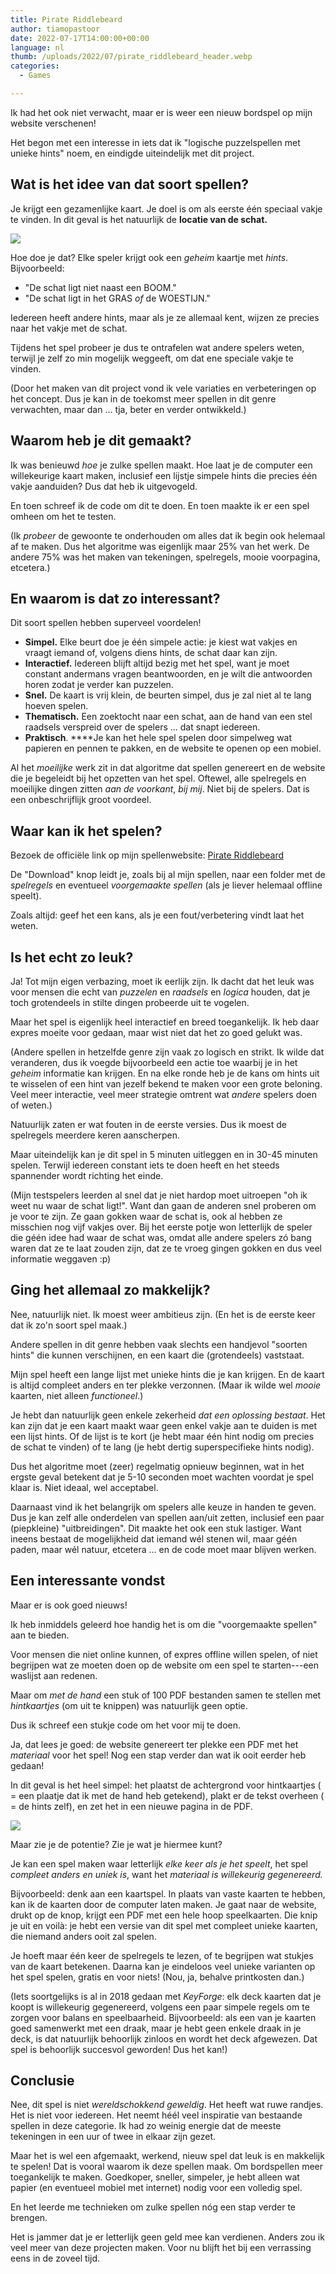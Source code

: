 ```yaml
---
title: Pirate Riddlebeard
author: tiamopastoor
date: 2022-07-17T14:00:00+00:00
language: nl
thumb: /uploads/2022/07/pirate_riddlebeard_header.webp
categories:
  - Games

---
```

Ik had het ook niet verwacht, maar er is weer een nieuw bordspel op mijn website verschenen!

Het begon met een interesse in iets dat ik "logische puzzelspellen met unieke hints" noem, en eindigde uiteindelijk met dit project.

## Wat is het idee van dat soort spellen? 

Je krijgt een gezamenlijke kaart. Je doel is om als eerste één speciaal vakje te vinden. In dit geval is het natuurlijk de **locatie van de schat.**

![](/uploads/2022/07/NDHU-Riddlebeard-Map.png) 

Hoe doe je dat? Elke speler krijgt ook een _geheim_ kaartje met _hints_. Bijvoorbeeld: 

  * "De schat ligt niet naast een BOOM." 
  * "De schat ligt in het GRAS _of_ de WOESTIJN."

Iedereen heeft andere hints, maar als je ze allemaal kent, wijzen ze precies naar het vakje met de schat.

Tijdens het spel probeer je dus te ontrafelen wat andere spelers weten, terwijl je zelf zo min mogelijk weggeeft, om dat ene speciale vakje te vinden.

(Door het maken van dit project vond ik vele variaties en verbeteringen op het concept. Dus je kan in de toekomst meer spellen in dit genre verwachten, maar dan ... tja, beter en verder ontwikkeld.)

## Waarom heb je dit gemaakt?  

Ik was benieuwd _hoe_ je zulke spellen maakt. Hoe laat je de computer een willekeurige kaart maken, inclusief een lijstje simpele hints die precies één vakje aanduiden? Dus dat heb ik uitgevogeld. 

En toen schreef ik de code om dit te doen. En toen maakte ik er een spel omheen om het te testen.

(Ik _probeer_ de gewoonte te onderhouden om alles dat ik begin ook helemaal af te maken. Dus het algoritme was eigenlijk maar 25% van het werk. De andere 75% was het maken van tekeningen, spelregels, mooie voorpagina, etcetera.)

## En waarom is dat zo interessant?  

Dit soort spellen hebben superveel voordelen!

  * **Simpel.** Elke beurt doe je één simpele actie: je kiest wat vakjes en vraagt iemand of, volgens diens hints, de schat daar kan zijn. 
  * **Interactief.** Iedereen blijft altijd bezig met het spel, want je moet constant andermans vragen beantwoorden, en je wilt die antwoorden horen zodat je verder kan puzzelen.
  * **Snel.** De kaart is vrij klein, de beurten simpel, dus je zal niet al te lang hoeven spelen.
  * **Thematisch.** Een zoektocht naar een schat, aan de hand van een stel raadsels verspreid over de spelers ... dat snapt iedereen.
  * **Praktisch**. ****Je kan het hele spel spelen door simpelweg wat papieren en pennen te pakken, en de website te openen op een mobiel.

Al het _moeilijke_ werk zit in dat algoritme dat spellen genereert en de website die je begeleidt bij het opzetten van het spel. Oftewel, alle spelregels en moeilijke dingen zitten _aan de voorkant_, _bij mij_. Niet bij de spelers. Dat is een onbeschrijflijk groot voordeel.

## Waar kan ik het spelen? 

Bezoek de officiële link op mijn spellenwebsite: [Pirate Riddlebeard][1]

De "Download" knop leidt je, zoals bij al mijn spellen, naar een folder met de _spelregels_ en eventueel _voorgemaakte spellen_ (als je liever helemaal offline speelt).

Zoals altijd: geef het een kans, als je een fout/verbetering vindt laat het weten.

## Is het echt zo leuk? 

Ja! Tot mijn eigen verbazing, moet ik eerlijk zijn. Ik dacht dat het leuk was voor mensen die echt van _puzzelen_ en _raadsels_ en _logica_ houden, dat je toch grotendeels in stilte dingen probeerde uit te vogelen.

Maar het spel is eigenlijk heel interactief en breed toegankelijk. Ik heb daar expres moeite voor gedaan, maar wist niet dat het zo goed gelukt was.

(Andere spellen in hetzelfde genre zijn vaak zo logisch en strikt. Ik wilde dat veranderen, dus ik voegde bijvoorbeeld een actie toe waarbij je in het _geheim_ informatie kan krijgen. En na elke ronde heb je de kans om hints uit te wisselen of een hint van jezelf bekend te maken voor een grote beloning. Veel meer interactie, veel meer strategie omtrent wat _andere_ spelers doen of weten.)

Natuurlijk zaten er wat fouten in de eerste versies. Dus ik moest de spelregels meerdere keren aanscherpen.

Maar uiteindelijk kan je dit spel in 5 minuten uitleggen en in 30-45 minuten spelen. Terwijl iedereen constant iets te doen heeft en het steeds spannender wordt richting het einde. 

(Mijn testspelers leerden al snel dat je niet hardop moet uitroepen "oh ik weet nu waar de schat ligt!". Want dan gaan de anderen snel proberen om je voor te zijn. Ze gaan gokken waar de schat is, ook al hebben ze misschien nog vijf vakjes over. Bij het eerste potje won letterlijk de speler die géén idee had waar de schat was, omdat alle andere spelers zó bang waren dat ze te laat zouden zijn, dat ze te vroeg gingen gokken en dus veel informatie weggaven :p)

## Ging het allemaal zo makkelijk? 

Nee, natuurlijk niet. Ik moest weer ambitieus zijn. (En het is de eerste keer dat ik zo'n soort spel maak.)

Andere spellen in dit genre hebben vaak slechts een handjevol "soorten hints" die kunnen verschijnen, en een kaart die (grotendeels) vaststaat.

Mijn spel heeft een lange lijst met unieke hints die je kan krijgen. En de kaart is altijd compleet anders en ter plekke verzonnen. (Maar ik wilde wel _mooie_ kaarten, niet alleen _functioneel_.)

Je hebt dan natuurlijk geen enkele zekerheid _dat een oplossing bestaat_. Het kan zijn dat je een kaart maakt waar geen enkel vakje aan te duiden is met een lijst hints. Of de lijst is te kort (je hebt maar één hint nodig om precies de schat te vinden) of te lang (je hebt dertig superspecifieke hints nodig).

Dus het algoritme moet (zeer) regelmatig opnieuw beginnen, wat in het ergste geval betekent dat je 5-10 seconden moet wachten voordat je spel klaar is. Niet ideaal, wel acceptabel.

Daarnaast vind ik het belangrijk om spelers alle keuze in handen te geven. Dus je kan zelf alle onderdelen van spellen aan/uit zetten, inclusief een paar (piepkleine) "uitbreidingen". Dit maakte het ook een stuk lastiger. Want ineens bestaat de mogelijkheid dat iemand wél stenen wil, maar géén paden, maar wél natuur, etcetera ... en de code moet maar blijven werken.

## Een interessante vondst 

Maar er is ook goed nieuws!

Ik heb inmiddels geleerd hoe handig het is om die "voorgemaakte spellen" aan te bieden. 

Voor mensen die niet online kunnen, of expres offline willen spelen, of niet begrijpen wat ze moeten doen op de website om een spel te starten---een waslijst aan redenen.

Maar om _met de hand_ een stuk of 100 PDF bestanden samen te stellen met _hintkaartjes_ (om uit te knippen) was natuurlijk geen optie.

Dus ik schreef een stukje code om het voor mij te doen. 

Ja, dat lees je goed: de website genereert ter plekke een PDF met het _materiaal_ voor het spel! Nog een stap verder dan wat ik ooit eerder heb gedaan!

In dit geval is het heel simpel: het plaatst de achtergrond voor hintkaartjes ( = een plaatje dat ik met de hand heb getekend), plakt er de tekst overheen ( = de hints zelf), en zet het in een nieuwe pagina in de PDF.

![](/uploads/2022/07/NDHU-Riddlebeard-Hints.png) 

Maar zie je de potentie? Zie je wat je hiermee kunt? 

Je kan een spel maken waar letterlijk _elke keer als je het speelt_, het spel _compleet anders en uniek is_, want het _materiaal is willekeurig gegenereerd._ 

Bijvoorbeeld: denk aan een kaartspel. In plaats van vaste kaarten te hebben, kan ik de kaarten door de computer laten maken. Je gaat naar de website, drukt op de knop, krijgt een PDF met een hele hoop speelkaarten. Die knip je uit en voilà: je hebt een versie van dit spel met compleet unieke kaarten, die niemand anders ooit zal spelen.

Je hoeft maar één keer de spelregels te lezen, of te begrijpen wat stukjes van de kaart betekenen. Daarna kan je eindeloos veel unieke varianten op het spel spelen, gratis en voor niets! (Nou, ja, behalve printkosten dan.)

(Iets soortgelijks is al in 2018 gedaan met _KeyForge_: elk deck kaarten dat je koopt is willekeurig gegenereerd, volgens een paar simpele regels om te zorgen voor balans en speelbaarheid. Bijvoorbeeld: als een van je kaarten goed samenwerkt met een draak, maar je hebt geen enkele draak in je deck, is dat natuurlijk behoorlijk zinloos en wordt het deck afgewezen. Dat spel is behoorlijk succesvol geworden! Dus het kan!)

## Conclusie 

Nee, dit spel is niet _wereldschokkend geweldig_. Het heeft wat ruwe randjes. Het is niet voor iedereen. Het neemt héél veel inspiratie van bestaande spellen in deze categorie. Ik had zo weinig energie dat de meeste tekeningen in een uur of twee in elkaar zijn gezet.

Maar het is wel een afgemaakt, werkend, nieuw spel dat leuk is en makkelijk te spelen! Dat is vooral waarom ik deze spellen maak. Om bordspellen meer toegankelijk te maken. Goedkoper, sneller, simpeler, je hebt alleen wat papier (en eventueel mobiel met internet) nodig voor een volledig spel.

En het leerde me technieken om zulke spellen nóg een stap verder te brengen.

Het is jammer dat je er letterlijk geen geld mee kan verdienen. Anders zou ik veel meer van deze projecten maken. Voor nu blijft het bij een verrassing eens in de zoveel tijd.

 [1]: https://pandaqi.com/pirate-riddlebeard